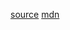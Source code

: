 [source](https://www.reindex.io/blog/you-might-not-need-underscore/#iterate)
[mdn](https://developer.mozilla.org/docs/Web/JavaScript/Reference/Global_Objects/Array/forEach)
